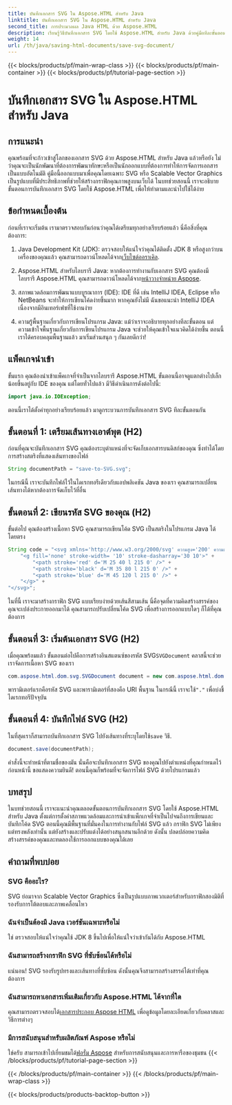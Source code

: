 ```yaml
---
title: บันทึกเอกสาร SVG ใน Aspose.HTML สำหรับ Java
linktitle: บันทึกเอกสาร SVG ใน Aspose.HTML สำหรับ Java
second_title: การประมวลผล Java HTML ด้วย Aspose.HTML
description: เรียนรู้วิธีบันทึกเอกสาร SVG โดยใช้ Aspose.HTML สำหรับ Java ด้วยคู่มือทีละขั้นตอนง่าย ๆ ที่อัดแน่นไปด้วยตัวอย่าง
weight: 14
url: /th/java/saving-html-documents/save-svg-document/
---
```


{{< blocks/products/pf/main-wrap-class >}}
{{< blocks/products/pf/main-container >}}
{{< blocks/products/pf/tutorial-page-section >}}

# บันทึกเอกสาร SVG ใน Aspose.HTML สำหรับ Java

## การแนะนำ
คุณพร้อมที่จะก้าวเข้าสู่โลกของเอกสาร SVG ด้วย Aspose.HTML สำหรับ Java แล้วหรือยัง ไม่ว่าคุณจะเป็นนักพัฒนาที่ต้องการพัฒนาทักษะหรือเป็นนักออกแบบที่ต้องการทำให้การจัดการเอกสารเป็นแบบอัตโนมัติ คู่มือนี้ออกแบบมาเพื่อคุณโดยเฉพาะ SVG หรือ Scalable Vector Graphics เป็นรูปแบบที่มีประสิทธิภาพที่ช่วยให้สร้างกราฟิกคุณภาพสูงบนเว็บได้ ในบทช่วยสอนนี้ เราจะอธิบายขั้นตอนการบันทึกเอกสาร SVG โดยใช้ Aspose.HTML เพื่อให้ทำตามและนำไปใช้ได้ง่าย
## ข้อกำหนดเบื้องต้น
ก่อนที่เราจะเริ่มต้น เรามาตรวจสอบกันก่อนว่าคุณได้เตรียมทุกอย่างเรียบร้อยแล้ว นี่คือสิ่งที่คุณต้องการ:
1.  Java Development Kit (JDK): ตรวจสอบให้แน่ใจว่าคุณได้ติดตั้ง JDK 8 หรือสูงกว่าบนเครื่องของคุณแล้ว คุณสามารถดาวน์โหลดได้จาก[เว็บไซต์ออราเคิล](https://www.oracle.com/java/technologies/javase-jdk11-downloads.html).
  
2.  Aspose.HTML สำหรับไลบรารี Java: หากต้องการทำงานกับเอกสาร SVG คุณต้องมีไลบรารี Aspose.HTML คุณสามารถดาวน์โหลดได้จาก[หน้าวางจำหน่าย Aspose](https://releases.aspose.com/html/java/).
3. สภาพแวดล้อมการพัฒนาแบบบูรณาการ (IDE): IDE ที่ดี เช่น IntelliJ IDEA, Eclipse หรือ NetBeans จะทำให้การเขียนโค้ดง่ายขึ้นมาก หากคุณยังไม่มี ฉันขอแนะนำ IntelliJ IDEA เนื่องจากมีอินเทอร์เฟซที่ใช้งานง่าย
4. ความรู้พื้นฐานเกี่ยวกับการเขียนโปรแกรม Java: แม้ว่าเราจะอธิบายทุกอย่างทีละขั้นตอน แต่ความเข้าใจพื้นฐานเกี่ยวกับการเขียนโปรแกรม Java จะช่วยให้คุณเข้าใจแนวคิดได้ง่ายขึ้น
ตอนนี้เราได้ครอบคลุมพื้นฐานแล้ว มาเริ่มส่วนสนุก ๆ กันเลยดีกว่า!
## แพ็คเกจนำเข้า
ขั้นแรก คุณต้องนำเข้าแพ็คเกจที่จำเป็นจากไลบรารี Aspose.HTML ขั้นตอนนี้อาจดูแตกต่างไปเล็กน้อยขึ้นอยู่กับ IDE ของคุณ แต่โดยทั่วไปแล้ว มีวิธีดำเนินการดังต่อไปนี้:
```java
import java.io.IOException;
```

ตอนนี้เราได้ตั้งค่าทุกอย่างเรียบร้อยแล้ว มาดูกระบวนการบันทึกเอกสาร SVG ทีละขั้นตอนกัน
## ขั้นตอนที่ 1: เตรียมเส้นทางเอาต์พุต (H2)
ก่อนที่คุณจะบันทึกเอกสาร SVG คุณต้องระบุตำแหน่งที่จะจัดเก็บเอกสารบนดิสก์ของคุณ ซึ่งทำได้โดยการสร้างสตริงที่แสดงเส้นทางของไฟล์
```java
String documentPath = "save-to-SVG.svg";
```
ในกรณีนี้ เราจะบันทึกไฟล์ไว้ในไดเรกทอรีเดียวกับแอปพลิเคชัน Java ของเรา คุณสามารถเปลี่ยนเส้นทางได้หากต้องการจัดเก็บไว้ที่อื่น
## ขั้นตอนที่ 2: เขียนรหัส SVG ของคุณ (H2)
ขั้นต่อไป คุณต้องสร้างเนื้อหา SVG คุณสามารถเขียนโค้ด SVG เป็นสตริงในโปรแกรม Java ได้โดยตรง
```java
String code = "<svg xmlns='http://www.w3.org/2000/svg' ความสูง='200' ความกว้าง='300'>" +
    "<g fill='none' stroke-width= '10' stroke-dasharray='30 10'>" +
        "<path stroke='red' d='M 25 40 l 215 0' />" +
        "<path stroke='black' d='M 35 80 l 215 0' />" +
        "<path stroke='blue' d='M 45 120 l 215 0' />" +
    "</g>" +
"</svg>";
```
ในที่นี้ เราจะมาสร้างกราฟิก SVG แบบเรียบง่ายด้วยเส้นสีสามเส้น นี่คือจุดที่ความคิดสร้างสรรค์ของคุณจะเปล่งประกายออกมาได้ คุณสามารถปรับเปลี่ยนโค้ด SVG เพื่อสร้างการออกแบบใดๆ ก็ได้ที่คุณต้องการ
## ขั้นตอนที่ 3: เริ่มต้นเอกสาร SVG (H2)
 เมื่อคุณพร้อมแล้ว ขั้นตอนต่อไปคือการสร้างอินสแตนซ์ของรหัส SVG`SVGDocument` คลาสนี้จะช่วยเราจัดการเนื้อหา SVG ของเรา
```java
com.aspose.html.dom.svg.SVGDocument document = new com.aspose.html.dom.svg.SVGDocument(code, ".");
```
 พารามิเตอร์แรกคือรหัส SVG และพารามิเตอร์ที่สองคือ URI พื้นฐาน ในกรณีนี้ เราจะใช้`"."` เพื่อบ่งชี้ไดเรกทอรีปัจจุบัน
## ขั้นตอนที่ 4: บันทึกไฟล์ SVG (H2)
 ในที่สุดเราก็สามารถบันทึกเอกสาร SVG ไปยังเส้นทางที่ระบุโดยใช้`save` วิธี.
```java
document.save(documentPath);
```
คำสั่งนี้จะทำหน้าที่ตามชื่อของมัน นั่นคือจะบันทึกเอกสาร SVG ของคุณไปยังตำแหน่งที่คุณกำหนดไว้ก่อนหน้านี้ ขอแสดงความยินดี! ตอนนี้คุณก็พร้อมที่จะจัดการไฟล์ SVG ด้วยโปรแกรมแล้ว
## บทสรุป
ในบทช่วยสอนนี้ เราจะแนะนำคุณตลอดขั้นตอนการบันทึกเอกสาร SVG โดยใช้ Aspose.HTML สำหรับ Java ตั้งแต่การตั้งค่าสภาพแวดล้อมและการนำเข้าแพ็กเกจที่จำเป็นไปจนถึงการเขียนและบันทึกโค้ด SVG ตอนนี้คุณมีพื้นฐานที่มั่นคงในการทำงานกับไฟล์ SVG แล้ว กราฟิก SVG ไม่เพียงแต่ทรงพลังเท่านั้น แต่ยังสร้างและปรับแต่งได้อย่างสนุกสนานอีกด้วย ดังนั้น ปลดปล่อยความคิดสร้างสรรค์ของคุณและทดลองใช้การออกแบบของคุณได้เลย
## คำถามที่พบบ่อย
### SVG คืออะไร?
SVG ย่อมาจาก Scalable Vector Graphics ซึ่งเป็นรูปแบบภาพเวกเตอร์สำหรับกราฟิกสองมิติที่รองรับการโต้ตอบและภาพเคลื่อนไหว
### ฉันจำเป็นต้องมี Java เวอร์ชันเฉพาะหรือไม่
ใช่ ตรวจสอบให้แน่ใจว่าคุณใช้ JDK 8 ขึ้นไปเพื่อให้แน่ใจว่าเข้ากันได้กับ Aspose.HTML
### ฉันสามารถสร้างกราฟิก SVG ที่ซับซ้อนได้หรือไม่
แน่นอน! SVG รองรับรูปทรงและเส้นทางที่ซับซ้อน ดังนั้นคุณจึงสามารถสร้างสรรค์ได้เท่าที่คุณต้องการ
### ฉันสามารถหาเอกสารเพิ่มเติมเกี่ยวกับ Aspose.HTML ได้จากที่ใด
 คุณสามารถตรวจสอบได้[เอกสารประกอบ Aspose HTML](https://reference.aspose.com/html/java/) เพื่อดูข้อมูลโดยละเอียดเกี่ยวกับคลาสและวิธีการต่างๆ
### มีการสนับสนุนสำหรับผลิตภัณฑ์ Aspose หรือไม่
 ใช่ครับ สามารถเข้าไปเยี่ยมชมได้[ฟอรั่ม Aspose](https://forum.aspose.com/c/html/29) สำหรับการสนับสนุนและการหารือของชุมชน
{{< /blocks/products/pf/tutorial-page-section >}}

{{< /blocks/products/pf/main-container >}}
{{< /blocks/products/pf/main-wrap-class >}}

{{< blocks/products/products-backtop-button >}}
